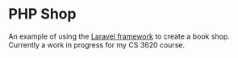 # PHP Shop

An example of using the [Laravel framework](laravel.md) to create a book shop. Currently a work in progress for my CS 3620 course.  
